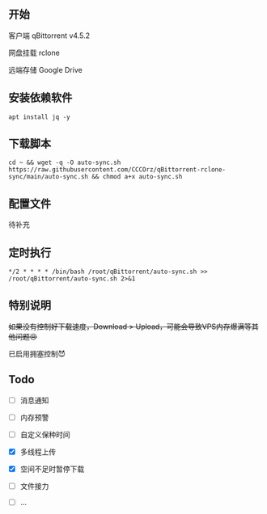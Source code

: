 ## 开始
客户端 qBittorrent v4.5.2


网盘挂载 rclone


远端存储 Google Drive


## 安装依赖软件
```
apt install jq -y
```

## 下载脚本
```
cd ~ && wget -q -O auto-sync.sh https://raw.githubusercontent.com/CCCOrz/qBittorrent-rclone-sync/main/auto-sync.sh && chmod a+x auto-sync.sh
```
## 配置文件
待补充

## 定时执行
```
*/2 * * * * /bin/bash /root/qBittorrent/auto-sync.sh >> /root/qBittorrent/auto-sync.sh 2>&1
```

## 特别说明
~~如果没有控制好下载速度，Download > Upload，可能会导致VPS内存爆满等其他问题😣~~

已启用拥塞控制😈

## Todo
- [ ] 消息通知
- [ ] 内存预警
- [ ] 自定义保种时间
- [x] 多线程上传
- [x] 空间不足时暂停下载
- [ ] 文件接力
- [ ] ...

